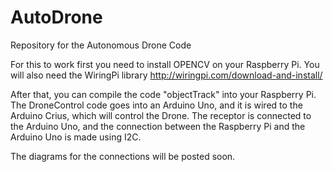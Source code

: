 # AutoDrone
Repository for the Autonomous Drone Code

For this to work first you need to install OPENCV on your Raspberry Pi.
You will also need the WiringPi library http://wiringpi.com/download-and-install/

After that, you can compile the code "objectTrack" into your Raspberry Pi.
The DroneControl code goes into an Arduino Uno, and it is wired to the Arduino Crius, which will control the Drone.
The receptor is connected to the Arduino Uno, and the connection between the Raspberry Pi and the Arduino Uno is made using I2C.

The diagrams for the connections will be posted soon.
